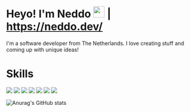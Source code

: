 # Heyo! I'm Neddo <img src="https://raw.githubusercontent.com/MartinHeinz/MartinHeinz/master/wave.gif" width="30px"> | https://neddo.dev/

I'm a software developer from The Netherlands.
I love creating stuff and coming up with unique ideas!

#  Skills
![](https://img.shields.io/badge/Code-HTML-informational?style=flat&logo=HTML5&logoColor=white&color=00ff00) 
![](https://img.shields.io/badge/Code-JavaScript-informational?style=flat&logo=JavaScript&logoColor=white&color=00ff00)
![](https://img.shields.io/badge/Code-PHP-informational?style=flat&logo=PHP&logoColor=white&color=00ff00)
![](https://img.shields.io/badge/Code-NextJS-informational?style=flat&logo=Next.js&logoColor=white&color=00ff00)
![](https://img.shields.io/badge/Skill-Git-informational?style=flat&logo=Git&logoColor=white&color=00ff00)
![](https://img.shields.io/badge/Databases-MySQL-informational?style=flat&logo=MySQL&logoColor=white&color=00ff00)
![](https://img.shields.io/badge/Code--informational?style=flat&logo=Next.js&logoColor=white&color=00ff00)

![Anurag's GitHub stats](https://github-readme-stats.vercel.app/api?username=Neddoo&show_icons=true&theme=dark)
